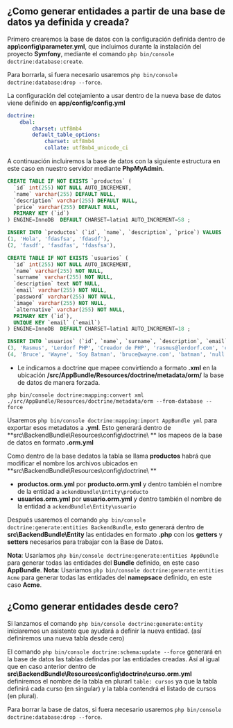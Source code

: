¿Como generar entidades a partir de una base de datos ya definida y creada?
---------------------------------------------------------------------------

Primero crearemos la base de datos con la configuración definida dentro de **app\config\parameter.yml**, que incluimos durante la instalación del proyecto **Symfony**, mediante el comando `php bin/console doctrine:database:create`.

Para borrarla, si fuera necesario usaremos `php bin/console doctrine:database:drop --force`.

La configuración del cotejamiento a usar dentro de la nueva base de datos viene definido en **app/config/config.yml**
```yml
doctrine:
    dbal:
        charset: utf8mb4
        default_table_options:
            charset: utf8mb4
            collate: utf8mb4_unicode_ci
```

A continuación incluiremos la base de datos con la siguiente estructura en este caso en nuestro servidor mediante **PhpMyAdmin**.

```sql
CREATE TABLE IF NOT EXISTS `productos` (
  `id` int(255) NOT NULL AUTO_INCREMENT,
  `name` varchar(255) DEFAULT NULL,
  `description` varchar(255) DEFAULT NULL,
  `price` varchar(255) DEFAULT NULL,
  PRIMARY KEY (`id`)
) ENGINE=InnoDB  DEFAULT CHARSET=latin1 AUTO_INCREMENT=58 ;

INSERT INTO `productos` (`id`, `name`, `description`, `price`) VALUES
(1, 'Hola', 'fdasfsa', 'fdasdf'),
(2, 'fasdf', 'fasdfas', 'fdasfsa'),

CREATE TABLE IF NOT EXISTS `usuarios` (
  `id` int(255) NOT NULL AUTO_INCREMENT,
  `name` varchar(255) NOT NULL,
  `surname` varchar(255) NOT NULL,
  `description` text NOT NULL,
  `email` varchar(255) NOT NULL,
  `password` varchar(255) NOT NULL,
  `image` varchar(255) NOT NULL,
  `alternative` varchar(255) NOT NULL,
  PRIMARY KEY (`id`),
  UNIQUE KEY `email` (`email`)
) ENGINE=InnoDB  DEFAULT CHARSET=latin1 AUTO_INCREMENT=18 ;

INSERT INTO `usuarios` (`id`, `name`, `surname`, `description`, `email`, `password`, `image`, `alternative`) VALUES
(3, 'Rasmus', 'Lerdorf PHP', 'Creador de PHP', 'rasmus@lerdorf.com', 'contraseña de prueba', '', ''),
(4, 'Bruce', 'Wayne', 'Soy Batman', 'bruce@wayne.com', 'batman', 'null', 'null'),
```

* Le indicamos a doctrine que mapee convirtiendo a formato **.xml** en la ubicación **/src/AppBundle/Resources/doctrine/metadata/orm/** la base de datos de manera forzada.

`php bin/console doctrine:mapping:convert xml ./src/AppBundle/Resources/doctrine/metadata/orm --from-database --force`

Usaremos `php bin/console doctrine:mapping:import AppBundle yml` para exportar esos metadatos a **.yml**. Esto generará dentro de **src\BackendBundle\Resources\config\doctrine\ ** los mapeos de la base de datos en formato **.orm.yml**

Como dentro de la base dedatos la tabla se llama **productos** habrá que modificar el nombre los archivos ubicados en **src\BackendBundle\Resources\config\doctrine\ **
* **productos.orm.yml** por **producto.orm.yml** y dentro también el nombre de la entidad a `ackendBundle\Entity\producto`
* **usuarios.orm.yml** por **usuario.orm.yml** y dentro también el nombre de la entidad a `ackendBundle\Entity\usuario`

Después usaremos el comando `php bin/console doctrine:generate:entities BackendBundle`, esto generará dentro de **src\BackendBundle\Entity** las entidades en formato **.php** con los **getters** y **setters** necesarios para trabajar con la Base de Datos.

**Nota**: Usaríamos `php bin/console doctrine:generate:entities AppBundle` para generar todas las entidades del **Bundle** definido, en este caso **AppBundle**.
**Nota**:  Usaríamos `php bin/console doctrine:generate:entities Acme` para generar todas las entidades del **namepsace** definido, en este caso **Acme**.


¿Como generar entidades desde cero?
-----------------------------------

Si lanzamos el comando `php bin/console doctrine:generate:entity` iniciaremos un asistente que ayudará a definir la nueva entidad. (así definiremos una nueva tabla desde cero)

El comando `php bin/console doctrine:schema:update --force` generará en la base de datos las tablas defindas por las entidades creadas. Así al igual que en caso anterior dentro de **src\BackendBundle\Resources\config\doctrine\curso.orm.yml** definiremos el nombre de la tabla en plurarl `table: cursos` ya que la tabla definirá cada curso (en singular) y la tabla contendrá el listado de cursos (en plural).

Para borrar la base de datos, si fuera necesario usaremos `php bin/console doctrine:database:drop --force`.